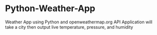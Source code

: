 # Python-Weather-App
Weather App using Python and openweathermap.org API
Application will take a city then output live temperature, pressure, and humidity
